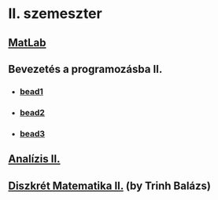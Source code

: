# II. szemeszter

## [MatLab](./matlab)

## Bevezetés a programozásba II.

- ### [bead1](https://github.com/tomitheninja/bevprog2_bead1)
- ### [bead2](https://github.com/tomitheninja/bevprog2_bead2)
- ### [bead3](https://github.com/tomitheninja/bevprog2_bead3)

## [Analízis II.](https://github.com/tomitheninja/university/tree/master/szemeszter-2/analizis-2)

## [Diszkrét Matematika II.](https://miro.com/app/board/o9J_lTT54PQ=/) (by Trinh Balázs)
